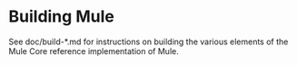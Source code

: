 Building Mule
================

See doc/build-*.md for instructions on building the various
elements of the Mule Core reference implementation of Mule.
